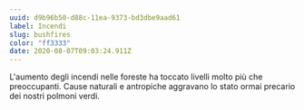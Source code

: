 ```yaml
---
uuid: d9b96b50-d88c-11ea-9373-bd3dbe9aad61
label: Incendi
slug: bushfires
color: "ff3333"
date: 2020-08-07T09:03:24.911Z
---
```

L'aumento degli incendi nelle foreste ha toccato livelli molto più che preoccupanti. 
Cause naturali e antropiche aggravano lo stato ormai precario dei nostri polmoni verdi.